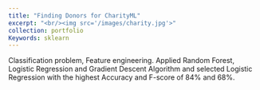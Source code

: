 ```yaml
---
title: "Finding Donors for CharityML"
excerpt: "<br/><img src='/images/charity.jpg'>"
collection: portfolio
Keywords: sklearn
---
```


Classification problem, Feature engineering. Applied Random Forest, Logistic Regression and Gradient Descent Algorithm and selected Logistic Regression with the highest Accuracy and F-score of  84% and 68%. 
